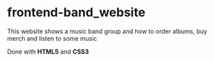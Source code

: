 # frontend-band_website
This website shows a music band group and how to order albums, buy merch and listen to some music

Done with **HTML5** and **CSS3**

